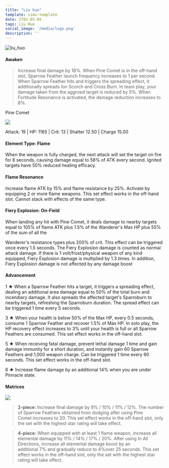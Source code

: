 ```yaml
---
title: "Liu huo"
template: simu-template
date: 2702-05-05
tags: Liu Huo
social_image: '/media/logo.png'
description: ''
---
```


![liu_huo](https://telegra.ph/file/b92dcf4a1580b810fef54.png)

#### Awaken

> Increase final damage by 18%. When Pine Comet is in the off-hand slot, Sparrow Feather launch frequency increases to 1 per second. When Sparrow Feather hits and triggers the spreading effect, it additionally spreads Ion Scorch and Cross Burn. In team play, your damage taken from the aggroed target is reduced by 5%. When Fortitude Resonance is activated, the damage reduction increases to 8%.

Pine Comet

![](https://telegra.ph/file/1b86730c66f5415bba330.png)

Attack: 19 | HP: 1165 | Crit: 13 | Shatter 12.50 | Charge 15.00

#### Element Type: Flame

When the weapon is fully charged, the next attack will set the target on fire for 8 seconds, causing damage equal to 58% of ATK every second. Ignited targets have 50% reduced healing efficacy.

#### Flame Resonance

Increase flame ATK by 15% and flame resistance by 25%. Activate by equipping 2 or more flame weapons. This set effect works in the off-hand slot. Cannot stack with effects of the same type.

#### Fiery Explosion: On-Field

When landing any hit with Pine Comet, it deals damage to nearby targets equal to 105% of flame ATK plus 1.5% of the Wanderer's Max HP plus 55% of the sum of all the

Wanderer's resistance types plus 200% of crit. This effect can be triggered once every 1.5 seconds. The Fiery Explosion damage is counted as normal attack damage. If there is 1 volt/frost/physical weapon of any kind equipped, Fiery Explosion damage is multiplied by 1.3 times. In addition, Fiery Explosion damage is not affected by any damage boost

#### Advancement

1 ★ When a Sparrow Feather hits a target, it triggers a spreading effect, dealing an additional area damage equal to 50% of the total burn and incendiary damage. It also spreads the affected target's Sparroburn to nearby targets, refreshing the Sparroburn duration. The spread effect can be triggered 1 time every 5 seconds.

3 ★ When your health is below 50% of the Max HP, every 0.5 seconds, consume 1 Sparrow Feather and recover 1.5% of Max HP. In solo play, the HP recovery effect increases to 3% until your health is full or all Sparrow Feathers are consumed. This set effect works in the off-hand slot.

5 ★ When receiving fatal damage, prevent lethal damage 1 time and gain damage immunity for a short duration, and instantly gain 60 Sparrow Feathers and 1,000 weapon charge. Can be triggered 1 time every 60 seconds. This set effect works in the off-hand slot.

6 ★ Increase flame damage by an additional 14% when you are under Pinnacle state.

#### Matrices

![](https://telegra.ph/file/6dc971ed931a19268d50d.png)

> **2-piece:** Increase final damage by 9% / 10% / 11% / 12%. The number of Sparrow Feathers obtained from dodging after using Pine Comet increases to 20. This set effect works in the off-hand slot, only the set with the highest star rating will take effect.

> **4-piece:** When equipped with at least 1 flame weapon, increase all elemental damage by 11% / 14% / 17% / 20%. After using In All Directions, increase all elemental damage boost by an additional 7% and gradually reduce to 4%over 25 seconds. This set effect works in the off-hand slot, only the set with the highest star rating will take effect.

